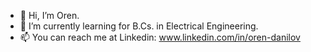 - 👋 Hi, I’m Oren.
- 🌱 I’m currently learning for B.Cs. in Electrical Engineering. 
- 📫 You can reach me at Linkedin: www.linkedin.com/in/oren-danilov


<!---
Oren14Dani/Oren14Dani is a ✨ special ✨ repository because its `README.md` (this file) appears on your GitHub profile.
You can click the Preview link to take a look at your changes.
--->
